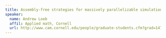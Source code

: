 ```yaml
---
title: Assembly-free strategies for massively parallelizable simulations of PDEs
speaker:
  name: Andrew Loeb
  affil: Applied math, Cornell
  url: http://www.cam.cornell.edu/people/graduate-students.cfm?grad=1470&year=2017
---
```

